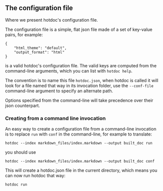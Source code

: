 ## The configuration file

Where we present hotdoc's configuration file.

The configuration file is a simple, flat json file made of a set of key-value pairs, for example:

```
{
    "html_theme": "default", 
    "output_format": "html"
}
```

is a valid hotdoc's configuration file. The valid keys are computed from the command-line arguments,
which you can list with `hotdoc help`.

The convention is to name this file `hotdoc.json`, when hotdoc is called it will look for a file named that way in its invocation folder, use the `--conf-file` command-line argument to specify an alternate path.

Options specified from the command-line will take precedence over their json counterpart.

### Creating from a command line invocation

An easy way to create a configuration file from a command-line invocation is to replace `run` with `conf` in the command-line, for example to translate:

```
hotdoc --index markdown_files/index.markdown --output built_doc run
```

you should use 

```
hotdoc --index markdown_files/index.markdown --output built_doc conf
```

This will create a hotdoc.json file in the current directory, which means you can now run hotdoc that way:

```
hotdoc run
```
